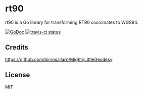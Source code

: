 # rt90

rt90 is a Go library for transforming RT90 coordinates to WGS84.

[![GoDoc](https://godoc.org/github.com/rojters/rt90?status.svg)](https://godoc.org/github.com/rojters/rt90)
[![travis-ci status](https://api.travis-ci.org/rojters/rt90.png)](https://travis-ci.org/rojters/rt90)

## Credits ##

https://github.com/bjornsallarp/MightyLittleGeodesy

## License ##

MIT